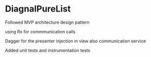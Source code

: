 # DiagnalPureList
Followed MVP architecture design pattern 

using Rx for commmunication calls

Dagger for the presenter injection in view also communication service

Added unit tests and instrumentation tests

